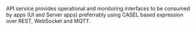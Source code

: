 API service provides operational and monitoring interfaces to be consumed by apps (UI and Server apps) preferrably 
using CASEL based expression over REST, WebSocket and MQTT.
